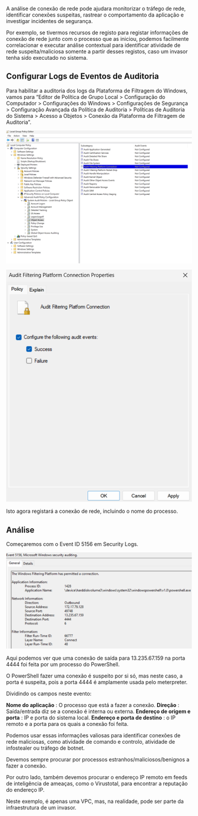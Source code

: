 A análise de conexão de rede pode ajudara monitorizar o tráfego de rede, identificar conexões suspeitas, rastrear o comportamento da aplicação e investigar incidentes de segurança. 

Por exemplo, se tivermos recursos de registo para registar informações de conexão de rede junto com o processo que as iniciou, podemos facilmente correlacionar e executar análise contextual para identificar atividade de rede suspeita/maliciosa somente a partir desses registos, caso um invasor tenha sido executado no sistema.

  

## Configurar Logs de Eventos de Auditoria

Para habilitar a auditoria dos logs da Plataforma de Filtragem do Windows, vamos para “Editor de Política de Grupo Local > Configuração do Computador > Configurações do Windows > Configurações de Segurança > Configuração Avançada da Política de Auditoria > Políticas de Auditoria do Sistema > Acesso a Objetos > Conexão da Plataforma de Filtragem de Auditoria”.

![](../anexos/Pasted%20image%2020241203225309.png)



![](../anexos/Pasted%20image%2020241203225326.png)

Isto agora registará a conexão de rede, incluindo o nome do processo.

## Análise

 Começaremos com o Event ID 5156 em Security Logs.
 
![](../anexos/Pasted%20image%2020241203225508.png)


Aqui podemos ver que uma conexão de saída para 13.235.67.159 na porta 4444 foi feita por um processo do PowerShell.

 O PowerShell fazer uma conexão é suspeito por si só, mas neste caso, a porta é suspeita, pois a porta 4444 é amplamente usada pelo meterpreter.

Dividindo os campos neste evento:

**Nome do aplicação** : O processo que está a fazer a conexão.
**Direção** : Saída/entrada diz se a conexão é interna ou externa.
**Endereço de origem e porta** : IP e porta do sistema local.
**Endereço e porta de destino** : o IP remoto e a porta para os quais a conexão foi feita.


Podemos usar essas informações valiosas para identificar conexões de rede maliciosas, como atividade de comando e controlo, atividade de infostealer ou tráfego de botnet. 

Devemos sempre procurar por processos estranhos/maliciosos/benignos a fazer a conexão. 

Por outro lado, também devemos procurar o endereço IP remoto em feeds de inteligência de ameaças, como o Virustotal, para encontrar a reputação do endereço IP. 

Neste exemplo, é apenas uma VPC, mas, na realidade, pode ser parte da infraestrutura de um invasor.

